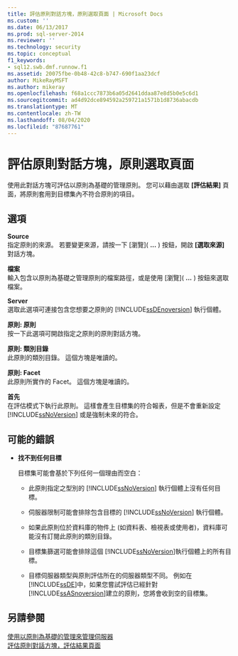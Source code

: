 ```yaml
---
title: 評估原則對話方塊，原則選取頁面 | Microsoft Docs
ms.custom: ''
ms.date: 06/13/2017
ms.prod: sql-server-2014
ms.reviewer: ''
ms.technology: security
ms.topic: conceptual
f1_keywords:
- sql12.swb.dmf.runnow.f1
ms.assetid: 20075fbe-0b48-42c8-b747-690f1aa23dcf
author: MikeRayMSFT
ms.author: mikeray
ms.openlocfilehash: f68a1ccc7873b6a05d2641ddaa87e8d5b0e5c6d1
ms.sourcegitcommit: ad4d92dce894592a259721a1571b1d8736abacdb
ms.translationtype: MT
ms.contentlocale: zh-TW
ms.lasthandoff: 08/04/2020
ms.locfileid: "87687761"
---
```

# <a name="evaluate-policies-dialog-box-policy-selection-page"></a>評估原則對話方塊，原則選取頁面
  使用此對話方塊可評估以原則為基礎的管理原則。 您可以藉由選取 **[評估結果]** 頁面，將原則套用到目標集內不符合原則的項目。  
  
## <a name="options"></a>選項  
 **Source**  
 指定原則的來源。 若要變更來源，請按一下 [瀏覽]\( **...** ) 按鈕，開啟 **[選取來源]** 對話方塊。  
  
 **檔案**  
 輸入包含以原則為基礎之管理原則的檔案路徑，或是使用 [瀏覽]\( **...** ) 按鈕來選取檔案。  
  
 **Server**  
 選取此選項可連接包含您想要之原則的 [!INCLUDE[ssDEnoversion](../../includes/ssdenoversion-md.md)] 執行個體。  
  
 **原則: 原則**  
 按一下此選項可開啟指定之原則的原則對話方塊。  
  
 **原則: 類別目錄**  
 此原則的類別目錄。 這個方塊是唯讀的。  
  
 **原則: Facet**  
 此原則所實作的 Facet。 這個方塊是唯讀的。  
  
 **首先**  
 在評估模式下執行此原則。 這樣會產生目標集的符合報表，但是不會重新設定 [!INCLUDE[ssNoVersion](../../includes/ssnoversion-md.md)] 或是強制未來的符合。  
  
## <a name="possible-errors"></a>可能的錯誤  
  
-   **找不到任何目標**  
  
     目標集可能會基於下列任何一個理由而空白：  
  
    -   此原則指定之型別的 [!INCLUDE[ssNoVersion](../../includes/ssnoversion-md.md)] 執行個體上沒有任何目標。  
  
    -   伺服器限制可能會排除包含目標的 [!INCLUDE[ssNoVersion](../../includes/ssnoversion-md.md)] 執行個體。  
  
    -   如果此原則位於資料庫的物件上 (如資料表、檢視表或使用者)，資料庫可能沒有訂閱此原則的類別目錄。  
  
    -   目標集篩選可能會排除這個 [!INCLUDE[ssNoVersion](../../includes/ssnoversion-md.md)]執行個體上的所有目標。  
  
    -   目標伺服器類型與原則評估所在的伺服器類型不同。 例如在 [!INCLUDE[ssDE](../../includes/ssde-md.md)]中，如果您嘗試評估已經針對 [!INCLUDE[ssASnoversion](../../includes/ssasnoversion-md.md)]建立的原則，您將會收到空的目標集。  
  
## <a name="see-also"></a>另請參閱  
 [使用以原則為基礎的管理來管理伺服器](administer-servers-by-using-policy-based-management.md)   
 [評估原則對話方塊，評估結果頁面](evaluate-policies-dialog-box-evaluation-results-page.md)  
  
  
